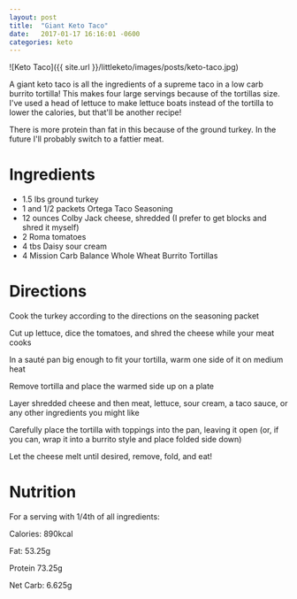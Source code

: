 ```yaml
---
layout: post
title:  "Giant Keto Taco"
date:   2017-01-17 16:16:01 -0600
categories: keto
---
```


![Keto Taco]({{ site.url }}/littleketo/images/posts/keto-taco.jpg)

A giant keto taco is all the ingredients of a supreme taco in a low carb burrito tortilla!
This makes four large servings because of the tortillas size. I've used a head of lettuce to make lettuce boats instead of the tortilla to lower the calories, but that'll be another recipe!

There is more protein than fat in this because of the ground turkey. In the future I'll probably switch to a fattier meat.

# Ingredients

* 1.5 lbs ground turkey
* 1 and 1/2 packets Ortega Taco Seasoning
* 12 ounces Colby Jack cheese, shredded (I prefer to get blocks and shred it myself)
* 2 Roma tomatoes
* 4 tbs Daisy sour cream
* 4 Mission Carb Balance Whole Wheat Burrito Tortillas
 

# Directions

Cook the turkey according to the directions on the seasoning packet

Cut up lettuce, dice the tomatoes, and shred the cheese while your meat cooks

In a sauté pan big enough to fit your tortilla, warm one side of it on medium heat

Remove tortilla and place the warmed side up on a plate

Layer shredded cheese and then meat, lettuce, sour cream, a taco sauce, or any other ingredients you might like

Carefully place the tortilla with toppings into the pan, leaving it open (or, if you can, wrap it into a burrito style and place folded side down)

Let the cheese melt until desired, remove, fold, and eat!

# Nutrition

For a serving with 1/4th of all ingredients:

Calories: 890kcal

Fat: 53.25g

Protein 73.25g

Net Carb: 6.625g